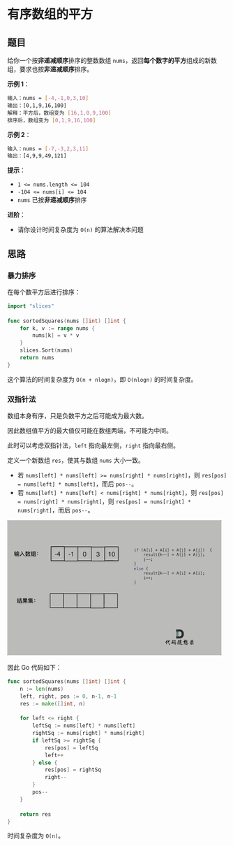 # 有序数组的平方

## 题目

给你一个按**非递减顺序**排序的整数数组 `nums`，返回**每个数字的平方**组成的新数组，要求也按**非递减顺序**排序。

**示例 1**：

```sh
输入：nums = [-4,-1,0,3,10]
输出：[0,1,9,16,100]
解释：平方后，数组变为 [16,1,0,9,100]
排序后，数组变为 [0,1,9,16,100]
```

**示例 2**：

```sh
输入：nums = [-7,-3,2,3,11]
输出：[4,9,9,49,121]
```

**提示**：

- `1 <= nums.length <= 104`
- `-104 <= nums[i] <= 104`
- `nums` 已按**非递减顺序**排序

**进阶**：

- 请你设计时间复杂度为 `O(n)` 的算法解决本问题

## 思路

### 暴力排序

在每个数平方后进行排序：

```go
import "slices"

func sortedSquares(nums []int) []int {
	for k, v := range nums {
		nums[k] = v * v
	}
	slices.Sort(nums)
	return nums
}
```

这个算法的时间复杂度为 `O(n + nlogn)`，即 `O(nlogn)` 的时间复杂度。

### 双指针法

数组本身有序，只是负数平方之后可能成为最大数。

因此数组值平方的最大值仅可能在数组两端，不可能为中间。

此时可以考虑双指针法，`left` 指向最左侧，`right` 指向最右侧。

定义一个新数组 `res`，使其与数组 `nums` 大小一致。

- 若 `nums[left] * nums[left] >= nums[right] * nums[right]`，则 `res[pos] = nums[left] * nums[left]`，而后 `pos--`。
- 若 `nums[left] * nums[left] < nums[right] * nums[right]`，则 `res[pos] = nums[right] * nums[right]`，则 `res[pos] = nums[right] * nums[right]`，而后 `pos--`。

<img src="../../images/image-202510182352.gif" style="zoom:80%;" />

因此 Go 代码如下：

```go
func sortedSquares(nums []int) []int {
	n := len(nums)
	left, right, pos := 0, n-1, n-1
	res := make([]int, n)

	for left <= right {
		leftSq := nums[left] * nums[left]
		rightSq := nums[right] * nums[right]
		if leftSq >= rightSq {
			res[pos] = leftSq
			left++
		} else {
			res[pos] = rightSq
			right--
		}
		pos--
	}

	return res
}
```

时间复杂度为 `O(n)`。
